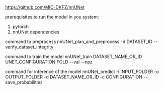 <!-- Link to the nnUnet framework -->
https://github.com/MIC-DKFZ/nnUNet

prerequisites to run the model in you system:
1. pytorch
2. nnUNet dependencies

command to preprocess
nnUNet_plan_and_preprocess -d DATASET_ID --verify_dataset_integrity

command to train the model
nnUNet_train DATASET_NAME_OR_ID UNET_CONFIGURATION FOLD --val --npz

command for inference of the model
nnUNet_predict -i INPUT_FOLDER -o OUTPUT_FOLDER -d DATASET_NAME_OR_ID -c CONFIGURATION --save_probabilities
